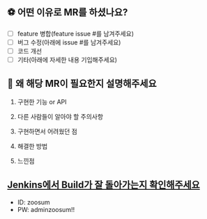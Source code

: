 ## ⚽ 어떤 이유로 MR를 하셨나요?

- [ ] feature 병합(feature issue #를 남겨주세요)
- [ ] 버그 수정(아래에 issue #를 남겨주세요)
- [ ] 코드 개선
- [ ] 기타(아래에 자세한 내용 기입해주세요)

## 📣 왜 해당 MR이 필요한지 설명해주세요

1. 구현한 기능 or API

2. 다른 사람들이 알아야 할 주의사항

3. 구현하면서 어려웠던 점

4. 해결한 방법

5. 느낀점

## [Jenkins에서 Build가 잘 돌아가는지 확인해주세요](http://www.zoosum.co.kr:9090)
- ID: zoosum
- PW: adminzoosum!!
